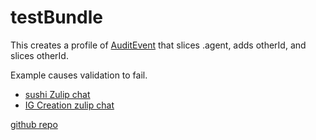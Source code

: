 # testBundle

This creates a profile of [AuditEvent](StructureDefinition-SecondSliceProfile.html) that slices .agent, adds otherId, and slices otherId. 

Example causes validation to fail. 

- [sushi Zulip chat](https://chat.fhir.org/#narrow/stream/215610-shorthand/topic/slicing.20an.20extension.20on.20a.20slice)
- [IG Creation zulip chat](https://chat.fhir.org/#narrow/stream/179252-IG-creation/topic/slicing.20sliced.20extension)

[github repo](https://github.com/JohnMoehrke/SlicingSlicedExtension)
